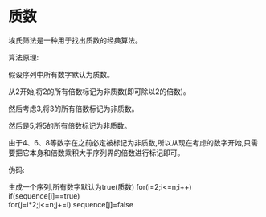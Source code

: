 # 质数

埃氏筛法是一种用于找出质数的经典算法。

算法原理:

假设序列中所有数字默认为质数。

从2开始,将2的所有倍数标记为非质数(即可除以2的倍数)。

然后考虑3,将3的所有倍数标记为非质数。

然后是5,将5的所有倍数标记为非质数。

由于4、6、8等数字在之前必定被标记为非质数,所以从现在考虑的数字开始,只需要把它本身和倍数乘积大于序列界的倍数进行标记即可。

伪码:

生成一个序列,所有数字默认为true(质数)
for(i=2;i<=n;i++)
   if(sequence[i]==true)  
      for(j=i*2;j<=n;j+=i)
         sequence[j]=false
